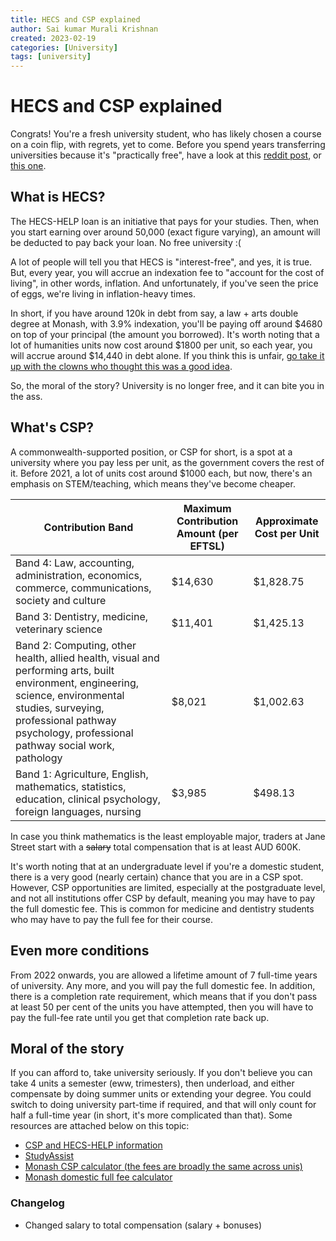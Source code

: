 ```yaml
---
title: HECS and CSP explained
author: Sai kumar Murali Krishnan
created: 2023-02-19 
categories: [University]
tags: [university]
---
```



# HECS and CSP explained

Congrats! You're a fresh university student, who has likely chosen a course on a coin flip, with regrets, yet to come. Before you spend years transferring universities because it's "practically free", have a look at this [reddit post](https://www.reddit.com/r/AusFinance/comments/y2eixt/borrowing_power_limited_due_to_hecs/), or [this one](https://www.reddit.com/r/AusFinance/comments/10fnsdv/crippled_by_hecs_debt_will_take_a_lifetime_to_pay/).


## What is HECS?

The HECS-HELP loan is an initiative that pays for your studies. Then, when you start earning over around 50,000 (exact figure varying), an amount will be deducted to pay back your loan. No free university :(


A lot of people will tell you that HECS is "interest-free", and yes, it is true. But, every year, you will accrue an indexation fee to "account for the cost of living", in other words, inflation. And unfortunately, if you've seen the price of eggs, we're living in inflation-heavy times. 


In short, if you have around 120k in debt from say, a law + arts double degree at Monash, with 3.9% indexation, you'll be paying off around $4680 on top of your principal (the amount you borrowed). It's worth noting that a lot of humanities units now cost around $1800 per unit, so each year, you will accrue around $14,440 in debt alone. If you think this is unfair, [go take it up with the clowns who thought this was a good idea](https://www.theguardian.com/australia-news/2020/jun/19/australian-university-fees-arts-stem-science-maths-nursing-teaching-humanities). 

So, the moral of the story? University is no longer free, and it can bite you in the ass.


## What's CSP?

A commonwealth-supported position, or CSP for short, is a spot at a university where you pay less per unit, as the government covers the rest of it. Before 2021, a lot of units cost around $1000 each, but now, there's an emphasis on STEM/teaching, which means they've become cheaper.

| Contribution Band | Maximum Contribution Amount (per EFTSL) | Approximate Cost per Unit |
| ----------------- | ---------------------------------------- | -------------------------- |
| Band 4: Law, accounting, administration, economics, commerce, communications, society and culture | $14,630 | $1,828.75 |
| Band 3: Dentistry, medicine, veterinary science | $11,401 | $1,425.13 |
| Band 2: Computing, other health, allied health, visual and performing arts, built environment, engineering, science, environmental studies, surveying, professional pathway psychology, professional pathway social work, pathology | $8,021 | $1,002.63 |
| Band 1: Agriculture, English, mathematics, statistics, education, clinical psychology, foreign languages, nursing | $3,985 | $498.13 |

In case you think mathematics is the least employable major, traders at Jane Street start with a ~~salary~~ total compensation that is at least AUD 600K. 


It's worth noting that at an undergraduate level if you're a domestic student, there is a very good (nearly certain) chance that you are in a CSP spot. However, CSP opportunities are limited, especially at the postgraduate level, and not all institutions offer CSP by default, meaning you may have to pay the full domestic fee. This is common for medicine and dentistry students who may have to pay the full fee for their course.


## Even more conditions

From 2022 onwards, you are allowed a lifetime amount of 7 full-time years of university. Any more, and you will pay the full domestic fee. In addition, there is a completion rate requirement, which means that if you don't pass at least 50 per cent of the units you have attempted, then you will have to pay the full-fee rate until you get that completion rate back up.


## Moral of the story

If you can afford to, take university seriously. If you don't believe you can take 4 units a semester (eww, trimesters), then underload, and either compensate by doing summer units or extending your degree. You could switch to doing university part-time if required, and that will only count for half a full-time year (in short, it's more complicated than that). Some resources are attached below on this topic:

- [CSP and HECS-HELP information](https://www.studyassist.gov.au/sites/default/files/help_publications_2022_csp_booklet.pdf?v=1637039276)
- [StudyAssist](https://www.studyassist.gov.au/help-loans/commonwealth-supported-places-csps)
- [Monash CSP calculator (the fees are broadly the same across unis)](https://www.monash.edu/students/admin/fees/course/domestic-fee/2021-student-contribution-amount-calculator)
- [Monash domestic full fee calculator](https://www.monash.edu/students/admin/fees/course/domestic-fee)


### Changelog

- Changed salary to total compensation (salary + bonuses)
